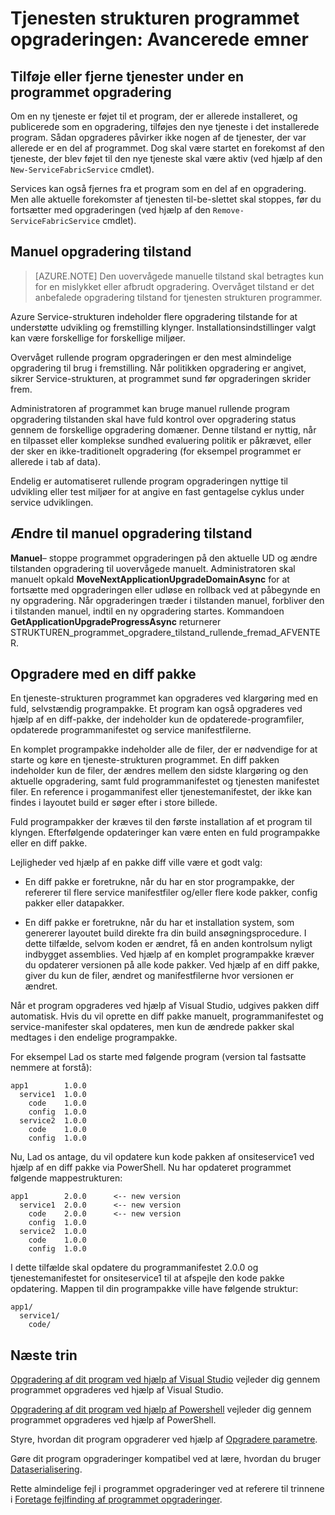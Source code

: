 <properties
   pageTitle="Opgradering af programmet: Avancerede emner | Microsoft Azure"
   description="Denne artikel omhandler nogle avancerede emner, der vedrører opgradering af en tjeneste-strukturen programmet."
   services="service-fabric"
   documentationCenter=".net"
   authors="mani-ramaswamy"
   manager="timlt"
   editor=""/>

<tags
   ms.service="service-fabric"
   ms.devlang="dotnet"
   ms.topic="article"
   ms.tgt_pltfrm="NA"
   ms.workload="NA"
   ms.date="09/14/2016"
   ms.author="subramar"/>

# <a name="service-fabric-application-upgrade-advanced-topics"></a>Tjenesten strukturen programmet opgraderingen: Avancerede emner

## <a name="adding-or-removing-services-during-an-application-upgrade"></a>Tilføje eller fjerne tjenester under en programmet opgradering

Om en ny tjeneste er føjet til et program, der er allerede installeret, og publicerede som en opgradering, tilføjes den nye tjeneste i det installerede program.  Sådan opgraderes påvirker ikke nogen af de tjenester, der var allerede er en del af programmet. Dog skal være startet en forekomst af den tjeneste, der blev føjet til den nye tjeneste skal være aktiv (ved hjælp af den `New-ServiceFabricService` cmdlet).

Services kan også fjernes fra et program som en del af en opgradering. Men alle aktuelle forekomster af tjenesten til-be-slettet skal stoppes, før du fortsætter med opgraderingen (ved hjælp af den `Remove-ServiceFabricService` cmdlet). 

## <a name="manual-upgrade-mode"></a>Manuel opgradering tilstand

> [AZURE.NOTE]  Den uovervågede manuelle tilstand skal betragtes kun for en mislykket eller afbrudt opgradering. Overvåget tilstand er det anbefalede opgradering tilstand for tjenesten strukturen programmer.

Azure Service-strukturen indeholder flere opgradering tilstande for at understøtte udvikling og fremstilling klynger. Installationsindstillinger valgt kan være forskellige for forskellige miljøer.

Overvåget rullende program opgraderingen er den mest almindelige opgradering til brug i fremstilling. Når politikken opgradering er angivet, sikrer Service-strukturen, at programmet sund før opgraderingen skrider frem.

 Administratoren af programmet kan bruge manuel rullende program opgradering tilstanden skal have fuld kontrol over opgradering status gennem de forskellige opgradering domæner. Denne tilstand er nyttig, når en tilpasset eller komplekse sundhed evaluering politik er påkrævet, eller der sker en ikke-traditionelt opgradering (for eksempel programmet er allerede i tab af data).

Endelig er automatiseret rullende program opgraderingen nyttige til udvikling eller test miljøer for at angive en fast gentagelse cyklus under service udviklingen.

## <a name="change-to-manual-upgrade-mode"></a>Ændre til manuel opgradering tilstand
**Manuel**– stoppe programmet opgraderingen på den aktuelle UD og ændre tilstanden opgradering til uovervågede manuelt. Administratoren skal manuelt opkald **MoveNextApplicationUpgradeDomainAsync** for at fortsætte med opgraderingen eller udløse en rollback ved at påbegynde en ny opgradering. Når opgraderingen træder i tilstanden manuel, forbliver den i tilstanden manuel, indtil en ny opgradering startes. Kommandoen **GetApplicationUpgradeProgressAsync** returnerer STRUKTUREN\_programmet\_opgradere\_tilstand\_rullende\_fremad\_AFVENTER.

## <a name="upgrade-with-a-diff-package"></a>Opgradere med en diff pakke

En tjeneste-strukturen programmet kan opgraderes ved klargøring med en fuld, selvstændig programpakke. Et program kan også opgraderes ved hjælp af en diff-pakke, der indeholder kun de opdaterede-programfiler, opdaterede programmanifestet og service manifestfilerne.

En komplet programpakke indeholder alle de filer, der er nødvendige for at starte og køre en tjeneste-strukturen programmet. En diff pakken indeholder kun de filer, der ændres mellem den sidste klargøring og den aktuelle opgradering, samt fuld programmanifestet og tjenesten manifestet filer. En reference i progammanifest eller tjenestemanifestet, der ikke kan findes i layoutet build er søger efter i store billede.

Fuld programpakker der kræves til den første installation af et program til klyngen. Efterfølgende opdateringer kan være enten en fuld programpakke eller en diff pakke.

Lejligheder ved hjælp af en pakke diff ville være et godt valg:

* En diff pakke er foretrukne, når du har en stor programpakke, der refererer til flere service manifestfiler og/eller flere kode pakker, config pakker eller datapakker.

* En diff pakke er foretrukne, når du har et installation system, som genererer layoutet build direkte fra din build ansøgningsprocedure. I dette tilfælde, selvom koden er ændret, få en anden kontrolsum nyligt indbygget assemblies. Ved hjælp af en komplet programpakke kræver du opdaterer versionen på alle kode pakker. Ved hjælp af en diff pakke, giver du kun de filer, ændret og manifestfilerne hvor versionen er ændret.

Når et program opgraderes ved hjælp af Visual Studio, udgives pakken diff automatisk. Hvis du vil oprette en diff pakke manuelt, programmanifestet og service-manifester skal opdateres, men kun de ændrede pakker skal medtages i den endelige programpakke. 

For eksempel Lad os starte med følgende program (version tal fastsatte nemmere at forstå):

```text
app1        1.0.0
  service1  1.0.0
    code    1.0.0
    config  1.0.0
  service2  1.0.0
    code    1.0.0
    config  1.0.0
```

Nu, Lad os antage, du vil opdatere kun kode pakken af onsiteservice1 ved hjælp af en diff pakke via PowerShell. Nu har opdateret programmet følgende mappestrukturen:

```text
app1        2.0.0      <-- new version
  service1  2.0.0      <-- new version
    code    2.0.0      <-- new version
    config  1.0.0
  service2  1.0.0
    code    1.0.0
    config  1.0.0
```

I dette tilfælde skal opdatere du programmanifestet 2.0.0 og tjenestemanifestet for onsiteservice1 til at afspejle den kode pakke opdatering. Mappen til din programpakke ville have følgende struktur:

```text
app1/
  service1/
    code/
```

## <a name="next-steps"></a>Næste trin

[Opgradering af dit program ved hjælp af Visual Studio](service-fabric-application-upgrade-tutorial.md) vejleder dig gennem programmet opgraderes ved hjælp af Visual Studio.

[Opgradering af dit program ved hjælp af Powershell](service-fabric-application-upgrade-tutorial-powershell.md) vejleder dig gennem programmet opgraderes ved hjælp af PowerShell.

Styre, hvordan dit program opgraderer ved hjælp af [Opgradere parametre](service-fabric-application-upgrade-parameters.md).

Gøre dit program opgraderinger kompatibel ved at lære, hvordan du bruger [Dataserialisering](service-fabric-application-upgrade-data-serialization.md).

Rette almindelige fejl i programmet opgraderinger ved at referere til trinnene i [Foretage fejlfinding af programmet opgraderinger](service-fabric-application-upgrade-troubleshooting.md).
 
